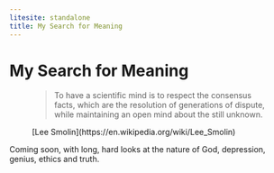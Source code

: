 ```yaml
---
litesite: standalone
title: My Search for Meaning
---
```


# My Search for Meaning

<figure>

>To have a scientific mind is to respect the consensus facts, which are the resolution of generations of dispute, while maintaining an open mind about the still unknown.
<figcaption>
[Lee Smolin](https://en.wikipedia.org/wiki/Lee_Smolin)
</figcaption>
</figure>

Coming soon, with long, hard looks at the nature of God, depression, genius, ethics and truth.
